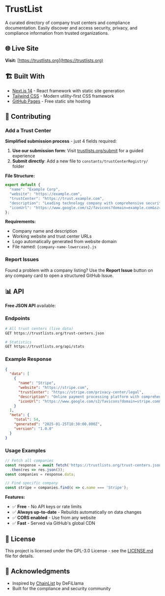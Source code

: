 # TrustList

A curated directory of company trust centers and compliance documentation. Easily discover and access security, privacy, and compliance information from trusted organizations.

## 🌐 Live Site

**Visit:** [https://trustlists.org](https://trustlists.org)

## 🏗️ Built With

- [Next.js 14](https://nextjs.org/) - React framework with static site generation
- [Tailwind CSS](https://tailwindcss.com/) - Modern utility-first CSS framework
- [GitHub Pages](https://pages.github.com/) - Free static site hosting

## 🤝 Contributing

### Add a Trust Center

**Simplified submission process** - just 4 fields required:

1. **Use our submission form**: Visit [trustlists.org/submit](https://trustlists.org/submit/) for a guided experience
2. **Submit directly**: Add a new file to `constants/trustCenterRegistry/` folder

**File Structure:**
```javascript
export default {
  "name": "Example Corp",
  "website": "https://example.com",
  "trustCenter": "https://trust.example.com", 
  "description": "Leading technology company with comprehensive security practices",
  "iconUrl": "https://www.google.com/s2/favicons?domain=example.com&sz=128"
};
```

**Requirements:**
- Company name and description
- Working website and trust center URLs  
- Logo automatically generated from website domain
- File named: `{company-name-lowercase}.js`

### Report Issues

Found a problem with a company listing? Use the **Report Issue** button on any company card to open a structured GitHub Issue.

## 📊 API

**Free JSON API** available:

### Endpoints

```bash
# All trust centers (live data)
GET https://trustlists.org/trust-centers.json

# Statistics  
GET https://trustlists.org/api/stats
```

### Example Response
```json
{
  "data": [
    {
      "name": "Stripe",
      "website": "https://stripe.com",
      "trustCenter": "https://stripe.com/privacy-center/legal",
      "description": "Online payment processing platform with comprehensive security and compliance programs",
      "iconUrl": "https://www.google.com/s2/favicons?domain=stripe.com&sz=128"
    }
  ],
  "meta": {
    "total": 54,
    "generated": "2025-01-25T10:30:00.000Z",
    "version": "1.0.0"
  }
}
```

### Usage Examples
```javascript
// Fetch all companies
const response = await fetch('https://trustlists.org/trust-centers.json')
  .then(res => res.json());
const companies = response.data;

// Find specific company
const stripe = companies.find(c => c.name === 'Stripe');
```

**Features:**
- ✅ **Free** - No API keys or rate limits
- ✅ **Always up-to-date** - Rebuilds automatically on data changes
- ✅ **CORS enabled** - Use from any website
- ✅ **Fast** - Served via GitHub's global CDN

## 📝 License

This project is licensed under the GPL-3.0 License - see the [LICENSE.md](LICENSE.md) file for details.

## 🙏 Acknowledgments

- Inspired by [ChainList](https://chainlist.org/) by DeFiLlama
- Built for the compliance and security community